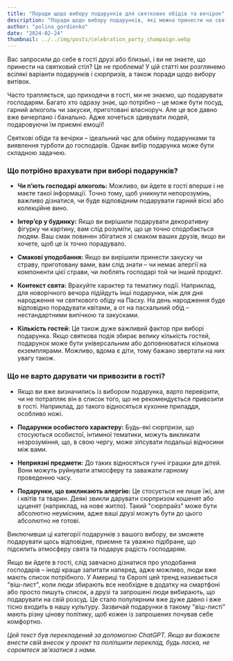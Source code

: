 ```yaml
---
title: "Поради щодо вибору подарунків для святкових обідів та вечірок"
description: "Поради щодо вибору подарунків, які можна принести на святковий обід або вечірку."
author: "polina_gordienko"
date: "2024-02-24"
thumbnail: ../../img/posts/celebration_party_champaign.webp
---
```


Вас запросили до себе в гості друзі або близькі, і ви не знаєте, що принести на святковий стіл? Це не проблема! У цій статті ми розглянемо всілякі варіанти подарунків і сюрпризів, а також поради щодо вибору витівок.

Часто трапляється, що приходячи в гості, ми не знаємо, що подарувати господарям. Багато хто одразу знає, що потрібно – це може бути посуд, гарний алкоголь чи закуски, приготовані власноруч. Але це все давно вже вичерпано і банально. Адже хочеться здивувати людей, подаровуючи їм приємні емоції!

Святкові обіди та вечірки – ідеальний час для обміну подарунками та виявлення турботи до господарів. Однак вибір подарунка може бути складною задачею.

### Що потрібно врахувати при виборі подарунків?

- **Чи п’ють господарі алкоголь:** Можливо, ви йдете в гості вперше і не маєте такої інформації. Точно тому, щоб уникнути непорозумінь, важливо дізнатися, чи буде відповідним подарувати гарний віскі або колекційне вино.

- **Інтер’єр у будинку:** Якщо ви вирішили подарувати декоративну фігурку чи картину, вам слід розуміти, що це точно сподобається людям. Ваш смак повинен збігатися зі смаком ваших друзів, якщо ви хочете, щоб це їх точно порадувало.

- **Смакові уподобання:** Якщо ви вирішили принести закуску чи страву, приготовану вами, вам слід знати – чи немає алергії на компоненти цієї страви, чи люблять господарі той чи інший продукт.

- **Контекст свята:** Врахуйте характер та тематику події. Наприклад, для новорічного вечора підійдуть інші подарунки, ніж для дня народження чи святкового обіду на Пасху. На день народження буде відповідно порадувати квітами, а от на пасхальний обід – нестандартними випічкою та закусками.

- **Кількість гостей:** Це також дуже важливий фактор при виборі подарунка. Якщо святкова подія збирає велику кількість гостей, подарунок може бути універсальним або доповнюватися кількома екземплярами. Можливо, вдома є діти, тому бажано звертати на них увагу також.

### Що не варто дарувати чи привозити в гості?

- Якщо ви вже визначились із вибором подарунка, варто перевірити, чи не потрапляє він в список того, що не рекомендується привозити в гості. Наприклад, до такого відносяться кухонне приладдя, особливо ножі.

- **Подарунки особистого характеру:** Будь-які сюрпризи, що стосуються особистої, інтимної тематики, можуть викликати незрозуміння, що, в свою чергу, може зіпсувати подальші відносини між вами.

- **Неприязні предмети:** До таких відносяться гучні іграшки для дітей. Вони можуть руйнувати атмосферу та заважати гарному проведенню часу.

- **Подарунки, що викликають алергію:** Це стосується не лише їжі, але і квітів та тварин. Деякі звикли дарувати сюрпризом кошенят або цуценят (наприклад, на нове житло). Такий "сюрпрайз" може бути абсолютно неумісним, адже ваші друзі можуть бути до цього абсолютно не готові.

Виключивши ці категорії подарунків з вашого вибору, ви зможете подарувати щось відповідне, приємне та уважно підібране, що підсилить атмосферу свята та подарує радість господарям.

Якщо ви йдете в гості, слід завчасно дізнатися про уподобання господарів – іноді краще запитати наперед, адже можливо, люди вже мають список потрібного. У Америці та Європі цей тренд називається "віш-лист", коли люди збирають все необхідне в додатку на смартфоні або просто пишуть список, а друзі та запрошені люди вибирають, що подарувати на свій розсуд. Це стало популярним вже дуже давно і вже тісно входить в нашу культуру. Зазвичай подарунки в такому "віш-листі" мають різну цінову політику, щоб кожен із запрошених почував себе комфортно.

*Цей текст був перекладений за допомогою ChatGPT. Якщо ви бажаєте внести свій внесок у проект та поліпшити переклад, будь ласка, не соромтеся зв'язатися з нами.*
